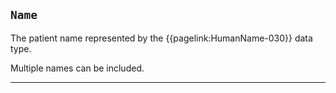## `Name`


The patient name represented by the {{pagelink:HumanName-030}} data type.

Multiple names can be included.

---
